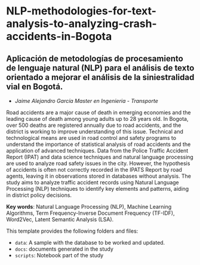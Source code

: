 # **NLP-methodologies-for-text-analysis-to-analyzing-crash-accidents-in-Bogota**

## **Aplicación de metodologías de procesamiento de lenguaje natural (NLP) para el análisis de texto orientado a mejorar el análisis de la siniestralidad vial en Bogotá.**

- *Jaime Alejandro García Master en Ingenieria - Transporte*


Road accidents are a major cause of death in emerging economies and the leading cause of death among young adults up to 28 years old. In Bogota, over 500 deaths are registered annually due to road accidents, and the district is working to improve understanding of this issue. Technical and technological means are used in road control and safety programs to understand the importance of statistical analysis of road accidents and the application of advanced techniques. Data from the Police Traffic Accident Report (IPAT) and data science techniques and natural language processing are used to analyze road safety issues in the city. However, the hypothesis of accidents is often not correctly recorded in the IPATS Report by road agents, leaving it in observations stored in databases without analysis. The study aims to analyze traffic accident records using Natural Language Processing (NLP) techniques to identify key elements and patterns, aiding in district policy decisions.


**Key words**: Natural Language Processing (NLP), Machine Learning Algorithms, Term Frequency-Inverse Document Frequency (TF-IDF), Word2Vec, Latent Semantic Analysis (LSA).


This template provides the following folders and files:

* `data`: A sample with the database to be worked and updated.
* `docs`: documents generated in the study
* `scripts`: Notebook part of the study

